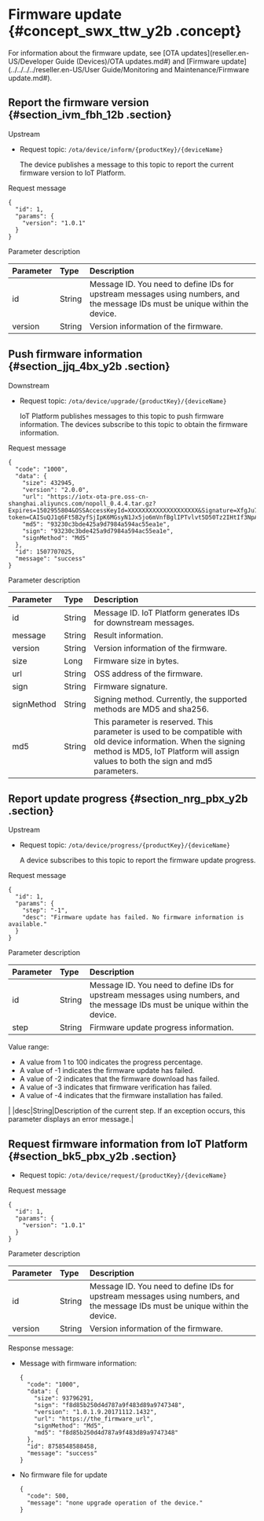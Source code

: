 # Firmware update {#concept_swx_ttw_y2b .concept}

For information about the firmware update, see [OTA updates](reseller.en-US/Developer Guide (Devices)/OTA updates.md#) and [Firmware update](../../../../reseller.en-US/User Guide/Monitoring and Maintenance/Firmware update.md#).

## Report the firmware version {#section_ivm_fbh_12b .section}

Upstream​

-   Request topic: `/ota/device/inform/{productKey}/{deviceName}` 

    The device publishes a message to this topic to report the current firmware version to IoT Platform.


Request message

``` {#codeblock_52z_i0g_mh8}
{
  "id": 1,
  "params": {
    "version": "1.0.1"
  }
}
```

​Parameter description​

|Parameter|Type|Description|
|:--------|:---|:----------|
|id|String|Message ID. You need to define IDs for upstream messages using numbers, and the message IDs must be unique within the device.|
|version|String|Version information of the firmware.|

## Push firmware information​ {#section_jjq_4bx_y2b .section}

Downstream

-   Request topic: `/ota/device/upgrade/{productKey}/{deviceName}` 

    IoT Platform publishes messages to this topic to push firmware information. The devices subscribe to this topic to obtain the firmware information.


Request message

``` {#codeblock_70f_7bi_n1q}
{
  "code": "1000",
  "data": {
    "size": 432945,
    "version": "2.0.0",
    "url": "https://iotx-ota-pre.oss-cn-shanghai.aliyuncs.com/nopoll_0.4.4.tar.gz?Expires=1502955804&OSSAccessKeyId=XXXXXXXXXXXXXXXXXXXX&Signature=XfgJu7P6DWWejstKJgXJEH0qAKU%3D&security-token=CAISuQJ1q6Ft5B2yfSjIpK6MGsyN1Jx5jo6mVnfBglIPTvlvt5D50Tz2IHtIf3NpAusdsv03nWxT7v4flqFyTINVAEvYZJOPKGrGR0DzDbDasumZsJbo4f%2FMQBqEaXPS2MvVfJ%2BzLrf0ceusbFbpjzJ6xaCAGxypQ12iN%2B%2Fr6%2F5gdc9FcQSkL0B8ZrFsKxBltdUROFbIKP%2BpKWSKuGfLC1dysQcO1wEP4K%2BkkMqH8Uic3h%2Boy%2BgJt8H2PpHhd9NhXuV2WMzn2%2FdtJOiTknxR7ARasaBqhelc4zqA%2FPPlWgAKvkXba7aIoo01fV4jN5JXQfAU8KLO8tRjofHWmojNzBJAAPpYSSy3Rvr7m5efQrrybY1lLO6iZy%2BVio2VSZDxshI5Z3McKARWct06MWV9ABA2TTXXOi40BOxuq%2B3JGoABXC54TOlo7%2F1wTLTsCUqzzeIiXVOK8CfNOkfTucMGHkeYeCdFkm%2FkADhXAnrnGf5a4FbmKMQph2cKsr8y8UfWLC6IzvJsClXTnbJBMeuWIqo5zIynS1pm7gf%2F9N3hVc6%2BEeIk0xfl2tycsUpbL2FoaGk6BAF8hWSWYUXsv59d5Uk%3D",
    "md5": "93230c3bde425a9d7984a594ac55ea1e",
    "sign": "93230c3bde425a9d7984a594ac55ea1e",
    "signMethod": "Md5"
  },
  "id": 1507707025,
  "message": "success"
}
```

​Parameter description​

|Parameter|Type|Description|
|:--------|:---|:----------|
|id|String|Message ID. IoT Platform generates IDs for downstream messages.|
|message|String|Result information.​|
|version|String|Version information of the firmware.|
|size|Long|Firmware size in bytes.|
|url|String|OSS address of the firmware.|
|sign|String|​Firmware signature.​|
|signMethod|String|Signing method. Currently, the supported methods are MD5 and sha256.|
|md5|String|This parameter is reserved. This parameter is used to be compatible with old device information. When the signing method is MD5, IoT Platform will assign values to both the sign and md5 parameters.|

## Report update progress {#section_nrg_pbx_y2b .section}

Upstream

-   Request topic: `/ota/device/progress/{productKey}/{deviceName}` 

    A device subscribes to this topic to report the firmware update progress.


Request message

``` {#codeblock_ehm_0yr_3q0}
{
  "id": 1,
  "params": {
    "step": "-1",
    "desc": "Firmware update has failed. No firmware information is available."
  }
}
```

​Parameter description​

|Parameter|Type|Description|
|:--------|:---|:----------|
|id|String|Message ID. You need to define IDs for upstream messages using numbers, and the message IDs must be unique within the device.|
|step|String| Firmware update progress information.

 Value range:

-   A value from 1 to 100 indicates the progress percentage.
-   A value of -1 indicates the firmware update has failed.
-   A value of -2 indicates that the firmware download has failed.
-   A value of -3 indicates that firmware verification has failed.
-   A value of -4 indicates that the firmware installation has failed.

 |
|desc|String|Description of the current step. If an exception occurs, this parameter displays an error message.|

## Request firmware information from IoT Platform {#section_bk5_pbx_y2b .section}

-   Request topic: `/ota/device/request/{productKey}/{deviceName}`

Request message

``` {#codeblock_jhh_5iy_r9s}
{
  "id": 1,
  "params": {
    "version": "1.0.1"
  }
}
```

​Parameter description​

|Parameter|Type|Description|
|:--------|:---|:----------|
|id|String|Message ID. You need to define IDs for upstream messages using numbers, and the message IDs must be unique within the device.|
|version|String|Version information of the firmware.|

Response message:

-   Message with firmware information:

    ``` {#codeblock_cig_bou_tz4}
    {
      "code": "1000", 
      "data": {
        "size": 93796291, 
        "sign": "f8d85b250d4d787a9f483d89a9747348", 
        "version": "1.0.1.9.20171112.1432", 
        "url": "https://the_firmware_url", 
        "signMethod": "Md5", 
        "md5": "f8d85b250d4d787a9f483d89a9747348"
      }, 
      "id": 8758548588458, 
      "message": "success"
    }
    ```

-   No firmware file for update

    ``` {#codeblock_pah_vpu_x7v}
    {
      "code": 500, 
      "message": "none upgrade operation of the device."
    }
    ```


